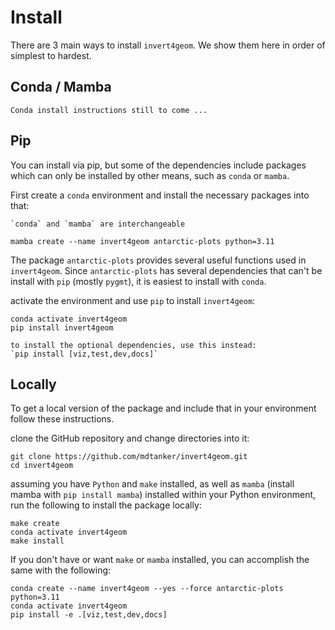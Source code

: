 # Install

There are 3 main ways to install `invert4geom`. We show them here in order of
simplest to hardest.

## Conda / Mamba

```{warning}
Conda install instructions still to come ...
```

## Pip

You can install via pip, but some of the dependencies include packages which can
only be installed by other means, such as `conda` or `mamba`.

First create a `conda` environment and install the necessary packages into that:

```{note}
`conda` and `mamba` are interchangeable
```

```
mamba create --name invert4geom antarctic-plots python=3.11
```

The package `antarctic-plots` provides several useful functions used in
`invert4geom`. Since `antarctic-plots` has several dependencies that can't be
install with `pip` (mostly `pygmt`), it is easiest to install with `conda`.

activate the environment and use `pip` to install `invert4geom`:

```
conda activate invert4geom
pip install invert4geom
```

```{note}
to install the optional dependencies, use this instead:
`pip install [viz,test,dev,docs]`
```

## Locally

To get a local version of the package and include that in your environment
follow these instructions.

clone the GitHub repository and change directories into it:

```
git clone https://github.com/mdtanker/invert4geom.git
cd invert4geom
```

assuming you have `Python` and `make` installed, as well as `mamba` (install
mamba with `pip install mamba`) installed within your Python environment, run
the following to install the package locally:

```
make create
conda activate invert4geom
make install
```

If you don't have or want `make` or `mamba` installed, you can accomplish the
same with the following:

```
conda create --name invert4geom --yes --force antarctic-plots python=3.11
conda activate invert4geom
pip install -e .[viz,test,dev,docs]
```
